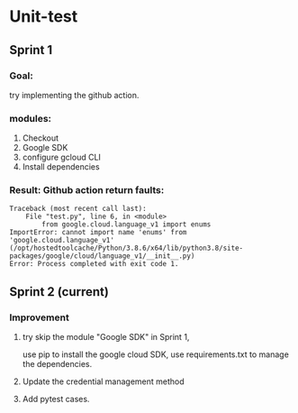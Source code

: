 # Unit-test

## Sprint 1

### Goal: 
try implementing the github action.

### modules:

1. Checkout
2. Google SDK
3. configure gcloud CLI
4. Install dependencies

### Result: Github action return faults:

```
Traceback (most recent call last):
    File "test.py", line 6, in <module> 
        from google.cloud.language_v1 import enums
ImportError: cannot import name 'enums' from 'google.cloud.language_v1' 
(/opt/hostedtoolcache/Python/3.8.6/x64/lib/python3.8/site-packages/google/cloud/language_v1/__init__.py)
Error: Process completed with exit code 1.
```


## Sprint 2 (current)

### Improvement
1. try skip the module "Google SDK" in Sprint 1, 
   
   use pip to install the google cloud SDK, use requirements.txt to manage the dependencies. 

2. Update the credential management method
3. Add pytest cases.